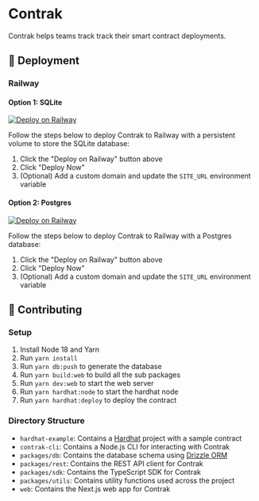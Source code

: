 # Contrak

Contrak helps teams track track their smart contract deployments.

## 🚀 Deployment

### Railway

#### Option 1: SQLite

[![Deploy on Railway](https://railway.app/button.svg)](https://railway.app/template/qc4V0T?referralCode=kMU60t)

Follow the steps below to deploy Contrak to Railway with a persistent volume to store the SQLite database:

1. Click the "Deploy on Railway" button above
2. Click "Deploy Now"
3. (Optional) Add a custom domain and update the `SITE_URL` environment variable

#### Option 2: Postgres

[![Deploy on Railway](https://railway.app/button.svg)](https://railway.app/template/AEqvSh?referralCode=kMU60t)

Follow the steps below to deploy Contrak to Railway with a Postgres database:

1. Click the "Deploy on Railway" button above
2. Click "Deploy Now"
3. (Optional) Add a custom domain and update the `SITE_URL` environment variable

## 👷 Contributing

### Setup

1. Install Node 18 and Yarn
2. Run `yarn install`
3. Run `yarn db:push` to generate the database
4. Run `yarn build:web` to build all the sub packages
5. Run `yarn dev:web` to start the web server
6. Run `yarn hardhat:node` to start the hardhat node
7. Run `yarn hardhat:deploy` to deploy the contract

### Directory Structure

- `hardhat-example`: Contains a [Hardhat](https://hardhat.org/) project with a sample contract
- `contrak-cli`: Contains a Node.js CLI for interacting with Contrak
- `packages/db`: Contains the database schema using [Drizzle ORM](https://orm.drizzle.team/)
- `packages/rest`: Contains the REST API client for Contrak
- `packages/sdk`: Contains the TypeScript SDK for Contrak
- `packages/utils`: Contains utility functions used across the project
- `web`: Contains the Next.js web app for Contrak
